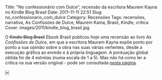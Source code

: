 Title: \"No confessionário com Dulce\", recensão da escritora Maurem Kayna no Kindle Blog Brasil
Date: 2011-11-11 22:51
Slug: no_confessionario_com_dulce
Category: Recensões
Tags: recensões, narrativa, As Confissões de Dulce, Maurem Kaina, Brasil, Kindle, crítica
Cover: images/2011/kindle_blog_brasil.jpg


O ~~Kindle Blog Brasil~~ Ebook Brasil publicou hoje uma recensão ao livro *As Confissões de Dulce*, em que a escritora Maurem Kayna expõe ponto por ponto a sua opinião sobre a obra nas suas várias vertentes, desde a execução gráfica ao enredo e à própria linguagem. A pontuação global obtida foi de 4 estrelas (numa escala de 1 a 5). Mas não há como ler a crítica na sua versão original - pode ser consultada [nesta página](http://www.ebookbr.com/2011/11/no-confessionario-com-dulce-updated.html).

￼

